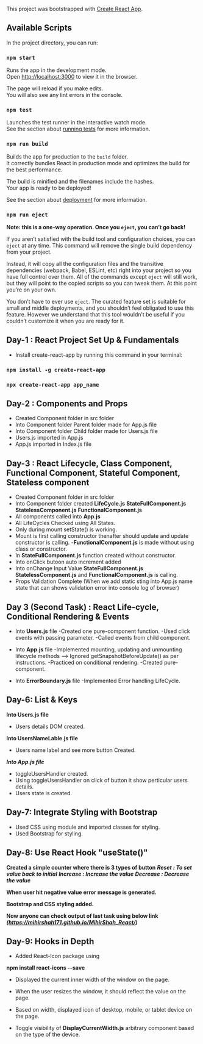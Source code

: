 This project was bootstrapped with [Create React App](https://github.com/facebook/create-react-app).

## Available Scripts

In the project directory, you can run:

### `npm start`

Runs the app in the development mode.<br />
Open [http://localhost:3000](http://localhost:3000) to view it in the browser.

The page will reload if you make edits.<br />
You will also see any lint errors in the console.

### `npm test`

Launches the test runner in the interactive watch mode.<br />
See the section about [running tests](https://facebook.github.io/create-react-app/docs/running-tests) for more information.

### `npm run build`

Builds the app for production to the `build` folder.<br />
It correctly bundles React in production mode and optimizes the build for the best performance.

The build is minified and the filenames include the hashes.<br />
Your app is ready to be deployed!

See the section about [deployment](https://facebook.github.io/create-react-app/docs/deployment) for more information.

### `npm run eject`

**Note: this is a one-way operation. Once you `eject`, you can’t go back!**

If you aren’t satisfied with the build tool and configuration choices, you can `eject` at any time. This command will remove the single build dependency from your project.

Instead, it will copy all the configuration files and the transitive dependencies (webpack, Babel, ESLint, etc) right into your project so you have full control over them. All of the commands except `eject` will still work, but they will point to the copied scripts so you can tweak them. At this point you’re on your own.

You don’t have to ever use `eject`. The curated feature set is suitable for small and middle deployments, and you shouldn’t feel obligated to use this feature. However we understand that this tool wouldn’t be useful if you couldn’t customize it when you are ready for it.

## Day-1 : React Project Set Up & Fundamentals

- Install create-react-app by running this command in your terminal:

### `npm install -g create-react-app`
### `npx create-react-app app_name`

## Day-2 : Components and Props

- Created Component folder in src folder
- Into Component folder Parent folder made for App.js file
- Into Component folder Child folder made for Users.js file
- Users.js imported in App.js
- App.js imported in Index.js file

## Day-3 : React Lifecycle, Class Component, Functional Component, Stateful Component, Stateless component

- Created Component folder in src folder
- Into Component folder created
 **LifeCycle.js** 
 **StateFullComponent.js** 
 **StatelessComponent.js** 
 **FunctionalComponent.js**
 - All components called into **App.js**
 - All LifeCycles Checked using All States.
 - Only during mount setState() is working.
 - Mount is first calling constructor thenafter should update and update constructor is calling.
-**FunctionalComponent.js** is made without using class or constructor.
- In **StateFullComponent.js** function created without constructor.
- Into onClick butoon auto increment added
- Into onChange Input Value  **StateFullComponent.js** **StatelessComponent.js** and **FunctionalComponent.js** is calling.
- Props Validation Complete (When we add static sting into App.js name state that can shows validation error into console log of browser)

## Day 3 (Second Task) : React Life-cycle, Conditional Rendering & Events

- Into **Users.js** file 
    -Created one pure-component function.
    -Used click events with passing parameter.
    -Called events from child component.

- Into **App.js** file
    -Implemented mounting, updating and unmounting lifecycle methods --> Ignored getSnapshotBeforeUpdate() as per instructions.
    -Practiced on conditional rendering.
    -Created pure-component.

- Into **ErrorBoundary.js** file
    -Implemented Error handling LifeCycle.

## Day-6: List & Keys


**Into Users.js file**
* Users details DOM  created.


**Into UsersNameLable.js file**
* Users name label and see more button Created.


***Into App.js file***
* toggleUsersHandler created.
* Using toggleUsersHandler on click  of button it show perticular users details.
* Users state is created.



## Day-7: Integrate Styling with Bootstrap
* Used CSS using module and imported classes for styling.
* Used Bootstrap for styling.

## Day-8: Use React Hook "useState()"


**Created a simple counter where there is 3 types of button**
***Reset : To set value back to initial***
***Increase : Increase the value***
***Decrease : Decrease the value***

**When user hit negative value error message is generated.**

**Bootstrap and CSS styling added.**

**Now anyone can check output of last task using below link**
***(https://mihirshah171.github.io/MihirShah_React/)***

## Day-9: Hooks in Depth

* Added React-Icon package using

**npm install react-icons --save**

* Displayed the current inner width of the window on the page.

* When the user resizes the window, it should reflect the value on the page.

* Based on width, displayed icon of desktop, mobile, or tablet device on the page.

* Toggle visibility of **DisplayCurrentWidth.js** arbitrary component based on the type of the device.